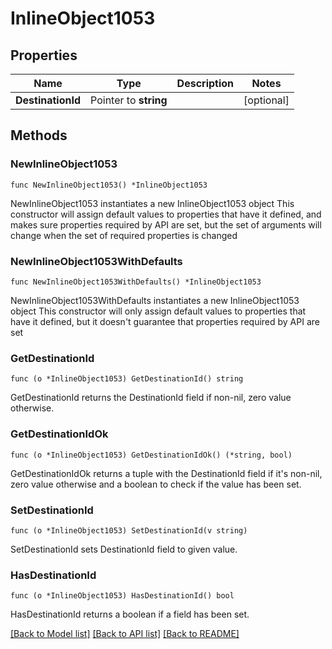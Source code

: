 # InlineObject1053

## Properties

Name | Type | Description | Notes
------------ | ------------- | ------------- | -------------
**DestinationId** | Pointer to **string** |  | [optional] 

## Methods

### NewInlineObject1053

`func NewInlineObject1053() *InlineObject1053`

NewInlineObject1053 instantiates a new InlineObject1053 object
This constructor will assign default values to properties that have it defined,
and makes sure properties required by API are set, but the set of arguments
will change when the set of required properties is changed

### NewInlineObject1053WithDefaults

`func NewInlineObject1053WithDefaults() *InlineObject1053`

NewInlineObject1053WithDefaults instantiates a new InlineObject1053 object
This constructor will only assign default values to properties that have it defined,
but it doesn't guarantee that properties required by API are set

### GetDestinationId

`func (o *InlineObject1053) GetDestinationId() string`

GetDestinationId returns the DestinationId field if non-nil, zero value otherwise.

### GetDestinationIdOk

`func (o *InlineObject1053) GetDestinationIdOk() (*string, bool)`

GetDestinationIdOk returns a tuple with the DestinationId field if it's non-nil, zero value otherwise
and a boolean to check if the value has been set.

### SetDestinationId

`func (o *InlineObject1053) SetDestinationId(v string)`

SetDestinationId sets DestinationId field to given value.

### HasDestinationId

`func (o *InlineObject1053) HasDestinationId() bool`

HasDestinationId returns a boolean if a field has been set.


[[Back to Model list]](../README.md#documentation-for-models) [[Back to API list]](../README.md#documentation-for-api-endpoints) [[Back to README]](../README.md)


